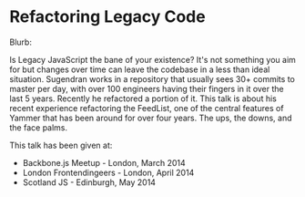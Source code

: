 Refactoring Legacy Code
=======================


Blurb:

Is Legacy JavaScript the bane of your existence? It's not something you aim for but changes over 
time can leave the codebase in a less than ideal situation. Sugendran works in a repository that 
usually sees 30+ commits to master per day, with over 100 engineers having their fingers in it over 
the last 5 years. Recently he refactored a portion of it. This talk is about his recent experience 
refactoring the FeedList, one of the central features of Yammer that has been around for over four 
years. The ups, the downs, and the face palms.

This talk has been given at:
 * Backbone.js Meetup - London, March 2014
 * London Frontendingeers - London, April 2014
 * Scotland JS - Edinburgh, May 2014
